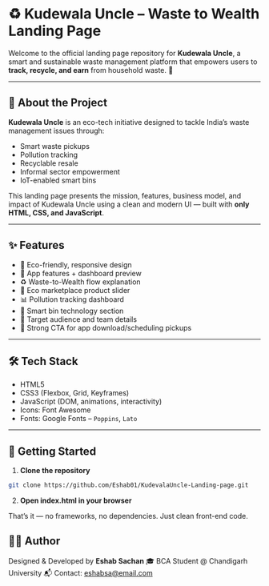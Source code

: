 # ♻️ Kudewala Uncle – Waste to Wealth Landing Page

Welcome to the official landing page repository for **Kudewala Uncle**, a smart and sustainable waste management platform that empowers users to **track, recycle, and earn** from household waste. 🌱

---

## 📌 About the Project

**Kudewala Uncle** is an eco-tech initiative designed to tackle India’s waste management issues through:
- Smart waste pickups
- Pollution tracking
- Recyclable resale
- Informal sector empowerment
- IoT-enabled smart bins

This landing page presents the mission, features, business model, and impact of Kudewala Uncle using a clean and modern UI — built with **only HTML, CSS, and JavaScript**.

---

## ✨ Features

- 💚 Eco-friendly, responsive design
- 📱 App features + dashboard preview
- ♻️ Waste-to-Wealth flow explanation
- 🛒 Eco marketplace product slider
- 📊 Pollution tracking dashboard
- 🧠 Smart bin technology section
- 🧍 Target audience and team details
- 🎯 Strong CTA for app download/scheduling pickups

---

## 🛠️ Tech Stack

- HTML5  
- CSS3 (Flexbox, Grid, Keyframes)  
- JavaScript (DOM, animations, interactivity)  
- Icons: Font Awesome  
- Fonts: Google Fonts – `Poppins`, `Lato`

---

## 🚀 Getting Started

1. **Clone the repository**

```bash
git clone https://github.com/Eshab01/KudevalaUncle-Landing-page.git
```
2. **Open index.html in your browser**

That’s it — no frameworks, no dependencies. Just clean front-end code.

## 👨‍💻 Author
Designed & Developed by **Eshab Sachan**
🎓 BCA Student @ Chandigarh University
📬 Contact: eshabsa@email.com


